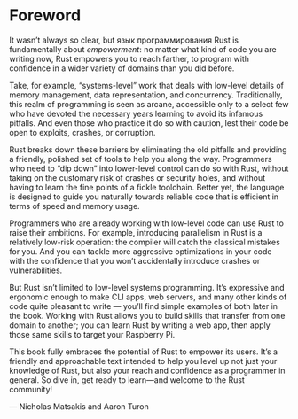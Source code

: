 # Foreword

It wasn’t always so clear, but язык программирования Rust is fundamentally
about *empowerment*: no matter what kind of code you are writing now, Rust
empowers you to reach farther, to program with confidence in a wider variety of
domains than you did before.

Take, for example, “systems-level” work that deals with low-level details of
memory management, data representation, and concurrency. Traditionally, this
realm of programming is seen as arcane, accessible only to a select few who
have devoted the necessary years learning to avoid its infamous pitfalls. And
even those who practice it do so with caution, lest their code be open to
exploits, crashes, or corruption.

Rust breaks down these barriers by eliminating the old pitfalls and providing a
friendly, polished set of tools to help you along the way. Programmers who need
to “dip down” into lower-level control can do so with Rust, without taking on
the customary risk of crashes or security holes, and without having to learn
the fine points of a fickle toolchain. Better yet, the language is designed to
guide you naturally towards reliable code that is efficient in terms of speed
and memory usage.

Programmers who are already working with low-level code can use Rust to raise
their ambitions. For example, introducing parallelism in Rust is a relatively
low-risk operation: the compiler will catch the classical mistakes for you. And
you can tackle more aggressive optimizations in your code with the confidence
that you won’t accidentally introduce crashes or vulnerabilities.

But Rust isn’t limited to low-level systems programming. It’s expressive and
ergonomic enough to make CLI apps, web servers, and many other kinds of code
quite pleasant to write — you’ll find simple examples of both later in the
book. Working with Rust allows you to build skills that transfer from one
domain to another; you can learn Rust by writing a web app, then apply those
same skills to target your Raspberry Pi.

This book fully embraces the potential of Rust to empower its users. It’s a
friendly and approachable text intended to help you level up not just your
knowledge of Rust, but also your reach and confidence as a programmer in
general. So dive in, get ready to learn—and welcome to the Rust community!

— Nicholas Matsakis and Aaron Turon
